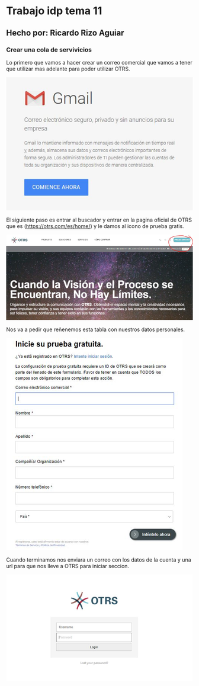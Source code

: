 # Trabajo idp tema 11
## Hecho por: Ricardo Rizo Aguiar  

### Crear una cola de servivicios

Lo primero que vamos a hacer crear un correo comercial que vamos a tener que  utilizar mas adelante para poder utilizar OTRS.

![imagen0](imagenes/Captura2.JPG)

El siguiente paso es entrar al buscador y entrar en la pagina oficial de OTRS que es (https://otrs.com/es/home/) y le damos al icono de prueba gratis.

![imagen1](imagenes/captura0.JPG)

Nos va a pedir que reñenemos esta tabla con nuestros datos personales.

![imagen2](imagenes/Captura.JPG)

Cuando terminamos nos enviara un correo con los datos de la cuenta y una url para que nos lleve a OTRS para iniciar seccion.
 
![imagen3](imagenes/Captura3.JPG)
